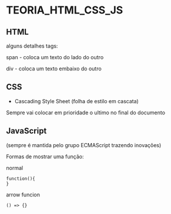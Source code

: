 # TEORIA_HTML_CSS_JS

## HTML

alguns detalhes tags:

span - coloca um texto do lado do outro

div - coloca um texto embaixo do outro


## CSS

- Cascading Style Sheet (folha de estilo em cascata)

Sempre vai colocar em prioridade o ultimo no final do documento

## JavaScript

(sempre é mantida pelo grupo ECMAScript trazendo inovações)

Formas de mostrar uma função:

normal
```
function(){
}
```

arrow funcion
```
() => {}

```
